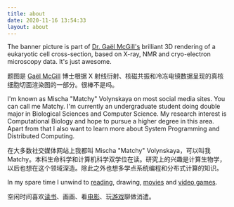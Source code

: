 ```yaml
---
title: about
date: 2020-11-16 13:54:33
layout: about
---
```


The banner picture is part of [Dr. Gaël McGill's](https://bcmp.hms.harvard.edu/faculty-staff/gael-mcgill) brilliant 3D rendering of a eukaryotic cell cross-section, based on X-ray, NMR and cryo-electron microscopy data. It's just awesome.

题图是 [Gaël McGill](https://bcmp.hms.harvard.edu/faculty-staff/gael-mcgill) 博士根据 X 射线衍射、核磁共振和冷冻电镜数据呈现的真核细胞切面渲染图的一部分。很棒不是吗。

I'm known as Mischa "Matchy" Volynskaya on most social media sites. You can call me Matchy. I'm currently an undergraduate student doing double major in Biological Sciences and Computer Science. My research interest is Computational Biology and hope to pursue a higher degree in this area. Apart from that I also want to learn more about System Programming and Distributed Computing.

在大多数社交媒体网站上我都叫 Mischa "Matchy" Volynskaya，可以叫我 Matchy。本科生命科学和计算机科学双学位在读。研究上的兴趣是计算生物学，以后也想在这个领域深造。除此之外也想多学点系统编程和分布式计算的知识。

In my spare time I unwind to [reading](/books), drawing, [movies](/movies) and [video games](/games).

空闲时间喜欢[读书](/books)、画画、看[电影](/movies)、玩[游戏](/games)聊做消遣。
